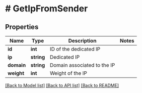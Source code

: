 # # GetIpFromSender

## Properties

Name | Type | Description | Notes
------------ | ------------- | ------------- | -------------
**id** | **int** | ID of the dedicated IP |
**ip** | **string** | Dedicated IP |
**domain** | **string** | Domain associated to the IP |
**weight** | **int** | Weight of the IP |

[[Back to Model list]](../../README.md#models) [[Back to API list]](../../README.md#endpoints) [[Back to README]](../../README.md)
